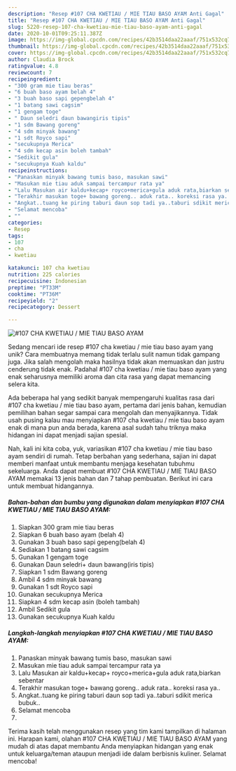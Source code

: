 ```yaml
---
description: "Resep #107 CHA KWETIAU / MIE TIAU BASO AYAM Anti Gagal"
title: "Resep #107 CHA KWETIAU / MIE TIAU BASO AYAM Anti Gagal"
slug: 5220-resep-107-cha-kwetiau-mie-tiau-baso-ayam-anti-gagal
date: 2020-10-01T09:25:11.387Z
image: https://img-global.cpcdn.com/recipes/42b3514daa22aaaf/751x532cq70/107-cha-kwetiau-mie-tiau-baso-ayam-foto-resep-utama.jpg
thumbnail: https://img-global.cpcdn.com/recipes/42b3514daa22aaaf/751x532cq70/107-cha-kwetiau-mie-tiau-baso-ayam-foto-resep-utama.jpg
cover: https://img-global.cpcdn.com/recipes/42b3514daa22aaaf/751x532cq70/107-cha-kwetiau-mie-tiau-baso-ayam-foto-resep-utama.jpg
author: Claudia Brock
ratingvalue: 4.8
reviewcount: 7
recipeingredient:
- "300 gram mie tiau beras"
- "6 buah baso ayam belah 4"
- "3 buah baso sapi gepengbelah 4"
- "1 batang sawi cagsim"
- "1 gengam toge"
- " Daun seledri daun bawangiris tipis"
- "1 sdm Bawang goreng"
- "4 sdm minyak bawang"
- "1 sdt Royco sapi"
- "secukupnya Merica"
- "4 sdm kecap asin boleh tambah"
- "Sedikit gula"
- "secukupnya Kuah kaldu"
recipeinstructions:
- "Panaskan minyak bawang tumis baso, masukan sawi"
- "Masukan mie tiau aduk sampai tercampur rata ya"
- "Lalu Masukan air kaldu+kecap+ royco+merica+gula aduk rata,biarkan sebentar"
- "Terakhir masukan toge+ bawang goreng.. aduk rata.. koreksi rasa ya.."
- "Angkat..tuang ke piring taburi daun sop tadi ya..taburi sdikit merica bubuk.."
- "Selamat mencoba"
- ""
categories:
- Resep
tags:
- 107
- cha
- kwetiau

katakunci: 107 cha kwetiau 
nutrition: 225 calories
recipecuisine: Indonesian
preptime: "PT33M"
cooktime: "PT36M"
recipeyield: "2"
recipecategory: Dessert

---
```



![#107 CHA KWETIAU / MIE TIAU BASO AYAM](https://img-global.cpcdn.com/recipes/42b3514daa22aaaf/751x532cq70/107-cha-kwetiau-mie-tiau-baso-ayam-foto-resep-utama.jpg)

Sedang mencari ide resep #107 cha kwetiau / mie tiau baso ayam yang unik? Cara membuatnya memang tidak terlalu sulit namun tidak gampang juga. Jika salah mengolah maka hasilnya tidak akan memuaskan dan justru cenderung tidak enak. Padahal #107 cha kwetiau / mie tiau baso ayam yang enak seharusnya memiliki aroma dan cita rasa yang dapat memancing selera kita.



Ada beberapa hal yang sedikit banyak mempengaruhi kualitas rasa dari #107 cha kwetiau / mie tiau baso ayam, pertama dari jenis bahan, kemudian pemilihan bahan segar sampai cara mengolah dan menyajikannya. Tidak usah pusing kalau mau menyiapkan #107 cha kwetiau / mie tiau baso ayam enak di mana pun anda berada, karena asal sudah tahu triknya maka hidangan ini dapat menjadi sajian spesial.


Nah, kali ini kita coba, yuk, variasikan #107 cha kwetiau / mie tiau baso ayam sendiri di rumah. Tetap berbahan yang sederhana, sajian ini dapat memberi manfaat untuk membantu menjaga kesehatan tubuhmu sekeluarga. Anda dapat membuat #107 CHA KWETIAU / MIE TIAU BASO AYAM memakai 13 jenis bahan dan 7 tahap pembuatan. Berikut ini cara untuk membuat hidangannya.

<!--inarticleads1-->

##### Bahan-bahan dan bumbu yang digunakan dalam menyiapkan #107 CHA KWETIAU / MIE TIAU BASO AYAM:

1. Siapkan 300 gram mie tiau beras
1. Siapkan 6 buah baso ayam (belah 4)
1. Gunakan 3 buah baso sapi gepeng(belah 4)
1. Sediakan 1 batang sawi cagsim
1. Gunakan 1 gengam toge
1. Gunakan  Daun seledri+ daun bawang(iris tipis)
1. Siapkan 1 sdm Bawang goreng
1. Ambil 4 sdm minyak bawang
1. Gunakan 1 sdt Royco sapi
1. Gunakan secukupnya Merica
1. Siapkan 4 sdm kecap asin (boleh tambah)
1. Ambil Sedikit gula
1. Gunakan secukupnya Kuah kaldu




<!--inarticleads2-->

##### Langkah-langkah menyiapkan #107 CHA KWETIAU / MIE TIAU BASO AYAM:

1. Panaskan minyak bawang tumis baso, masukan sawi
1. Masukan mie tiau aduk sampai tercampur rata ya
1. Lalu Masukan air kaldu+kecap+ royco+merica+gula aduk rata,biarkan sebentar
1. Terakhir masukan toge+ bawang goreng.. aduk rata.. koreksi rasa ya..
1. Angkat..tuang ke piring taburi daun sop tadi ya..taburi sdikit merica bubuk..
1. Selamat mencoba
1. 




Terima kasih telah menggunakan resep yang tim kami tampilkan di halaman ini. Harapan kami, olahan #107 CHA KWETIAU / MIE TIAU BASO AYAM yang mudah di atas dapat membantu Anda menyiapkan hidangan yang enak untuk keluarga/teman ataupun menjadi ide dalam berbisnis kuliner. Selamat mencoba!
